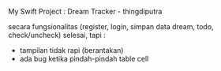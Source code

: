 My Swift Project : Dream Tracker - thingdiputra

secara fungsionalitas (register, login, simpan data dream, todo, check/uncheck) selesai, tapi :
- tampilan tidak rapi (berantakan)
- ada bug ketika pindah-pindah table cell
